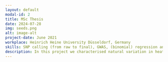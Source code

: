 ```yaml
---
layout: default
modal-id: 2
title: MSc Thesis
date: 2024-07-28
img: seeds.png
alt: image-alt
project-date: June 2021
workplace: Heinrich Heine University Düsseldorf, Germany
skills: SNP calling (from raw to final), GWAS, (binomial) regression analysis
description: In this project we characterised natural variation in heat-induced secondary dormancy using a collection of 362 European Arabidopsis thaliana accessions. We discovered how seed age modulates secondary dormancy and the associated quantitative trait loci. We also revealed a latitudinal pattern of secondary dormancy which reflects adaptation to heat and drough along the gradient. This study shows a complex adaptive mechanism helping plants undergoing future climate change. Manuscript is in preparation. 
---
```

